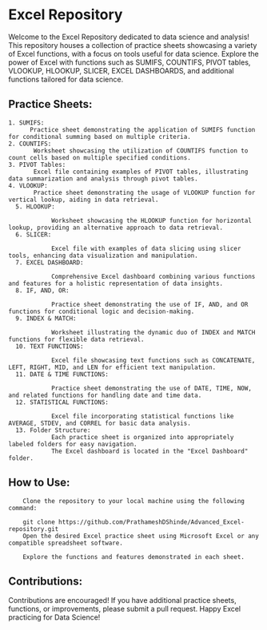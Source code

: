  # Excel Repository
Welcome to the Excel Repository dedicated to data science and analysis! This repository houses a collection of practice sheets showcasing a variety of Excel functions, with a focus on tools useful for data science. Explore the power of Excel with functions such as SUMIFS, COUNTIFS, PIVOT tables, VLOOKUP, HLOOKUP, SLICER, EXCEL DASHBOARDS, and additional functions tailored for data science.

## Practice Sheets:
    1. SUMIFS:
          Practice sheet demonstrating the application of SUMIFS function for conditional summing based on multiple criteria.
    2. COUNTIFS:
           Worksheet showcasing the utilization of COUNTIFS function to count cells based on multiple specified conditions.
    3. PIVOT Tables:
           Excel file containing examples of PIVOT tables, illustrating data summarization and analysis through pivot tables.
    4. VLOOKUP:
           Practice sheet demonstrating the usage of VLOOKUP function for vertical lookup, aiding in data retrieval.
      5. HLOOKUP:

                Worksheet showcasing the HLOOKUP function for horizontal lookup, providing an alternative approach to data retrieval.
      6. SLICER:

                Excel file with examples of data slicing using slicer tools, enhancing data visualization and manipulation.
      7. EXCEL DASHBOARD:

                Comprehensive Excel dashboard combining various functions and features for a holistic representation of data insights.
      8. IF, AND, OR:

                Practice sheet demonstrating the use of IF, AND, and OR functions for conditional logic and decision-making.
      9. INDEX & MATCH:

                Worksheet illustrating the dynamic duo of INDEX and MATCH functions for flexible data retrieval.
      10. TEXT FUNCTIONS:

                Excel file showcasing text functions such as CONCATENATE, LEFT, RIGHT, MID, and LEN for efficient text manipulation.
      11. DATE & TIME FUNCTIONS:

                Practice sheet demonstrating the use of DATE, TIME, NOW, and related functions for handling date and time data.
      12. STATISTICAL FUNCTIONS:

                Excel file incorporating statistical functions like AVERAGE, STDEV, and CORREL for basic data analysis.
      13. Folder Structure:
                Each practice sheet is organized into appropriately labeled folders for easy navigation.
                The Excel dashboard is located in the "Excel Dashboard" folder.
## How to Use:
        Clone the repository to your local machine using the following command:

        git clone https://github.com/PrathameshDShinde/Advanced_Excel-repository.git
        Open the desired Excel practice sheet using Microsoft Excel or any compatible spreadsheet software.

        Explore the functions and features demonstrated in each sheet.

## Contributions:
Contributions are encouraged! If you have additional practice sheets, functions, or improvements, please submit a pull request.
Happy Excel practicing for Data Science!
